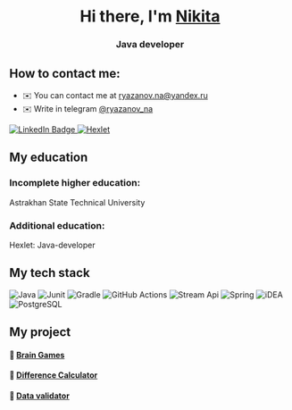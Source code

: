 <h1 align="center">Hi there, I'm <a href="https://github.com/bf-6">Nikita</a> 

<h3 align="center">Java developer</h3>

## How to contact me:
* ✉️  You can contact me at [ryazanov.na@yandex.ru](ryazanov.na@yandex.ru)  
* ✉️  Write in telegram [@ryazanov_na](https://t.me/ryazanov_na)

<div id="badges">

  <a href = "www.linkedin.com/in/ryazanovna">
<img src="https://img.shields.io/badge/LinkedIn-blue?style=for-the-badge&logo=linkedin&logoColor=white" alt="LinkedIn Badge"/>
</a>


<a href = "https://ru.hexlet.io/u/bf6">
<img src="https://img.shields.io/badge/hexlet-black?style=for-the-badge" alt="Hexlet"/>
</a>
  
</div>


[//]: # (## About me)



## My education


### Incomplete higher education:
Astrakhan State Technical University
### Additional education: 
Hexlet: Java-developer

## My tech stack

![Java](https://img.shields.io/badge/Java-ED8B00?style=for-the-badge&logo=openjdk&logoColor=white)
![Junit](https://img.shields.io/badge/Junit-gold?style=for-the-badge&logo=junit&logoColor=white)
![Gradle](https://img.shields.io/badge/Gradle-02303A.svg?style=for-the-badge&logo=Gradle&logoColor=white)
![GitHub Actions](https://img.shields.io/badge/github%20actions-%232671E5.svg?style=for-the-badge&logo=githubactions&logoColor=white)
![Stream Api](https://img.shields.io/badge/stream%20api-red.svg?style=for-the-badge&logo=stream&)
![Spring](https://img.shields.io/badge/Spring-6DB33F?style=for-the-badge&logo=spring&logoColor=white)
![iDEA](https://img.shields.io/badge/IntelliJ_IDEA-000000.svg?style=for-the-badge&logo=intellij-idea&logoColor=white)
![PostgreSQL](https://img.shields.io/badge/PostgreSQL-316192?style=for-the-badge&logo=postgresql&logoColor=white)





## My project

#### 🧮 [Brain Games](https://github.com/bf-6/java-project-61)

#### 🟰 [Difference Calculator](https://github.com/bf-6/java-project-71)

#### 🔎 [Data validator](https://github.com/bf-6/java-project-78)


